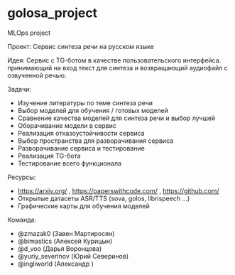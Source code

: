 # golosa_project
MLOps project

Проект: Сервис синтеза речи на русском языке

Идея:
Сервис с TG-ботом в качестве пользовательского интерфейса. принимающий на вход текст для синтеза и возвращающий аудиофайл с озвученной речью.

Задачи:
- Изучение литературы по теме синтеза речи
- Выбор моделей для обучения / готовых моделей
- Сравнение качества моделей для синтеза речи и выбор лучшей
- Оборачивание модели в сервис
- Реализация отказоустойчивости сервиса
- Выбор пространства для разворачивания сервиса
- Разворачивание сервиса и тестирование
- Реализация TG-бота 
- Тестирование всего функционала

Ресурсы:
- https://arxiv.org/ , https://paperswithcode.com/ , https://github.com/
- Открытые датасеты ASR/TTS (sova, golos, librispeech ...)
- Графические карты для обучения моделей

Команда:
-  @zmazak0 (Завен Мартиросян)
-  @bimastics (Алексей Курицын)
-  @d_voo (Дарья Воронцова)
-  @yuriy_severinov (Юрий Северинов)
-  @ingliworld (Александр )
